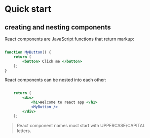 # Quick start

## creating and nesting components 

React components are JavaScript functions that return markup:

```jsx

function MyButton() {
    return (
        <button> Click me </button>
    );
}

```

React components can be nested into each other:

```jsx

    return (
        <div>
            <h1>Welcome to react app </h1>
            <MyButton />
        </div>
    );

```

> React component names must start with UPPERCASE/CAPITAL letters.

 
